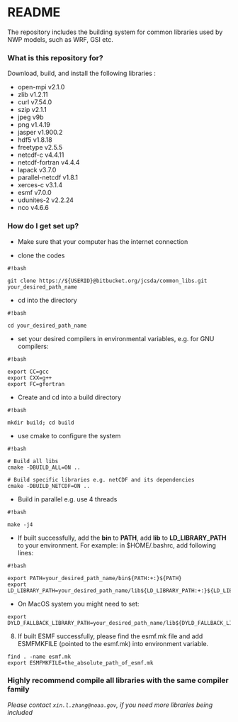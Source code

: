 # README #

The repository includes the building system for common libraries used by NWP models, such as WRF, GSI etc.

### What is this repository for? ###

Download, build, and install the following libraries :

* open-mpi v2.1.0
* zlib v1.2.11
* curl v7.54.0
* szip v2.1.1
* jpeg v9b
* png v1.4.19
* jasper v1.900.2 
* hdf5 v1.8.18
* freetype v2.5.5
* netcdf-c v4.4.11
* netcdf-fortran v4.4.4
* lapack v3.7.0
* parallel-netcdf v1.8.1
* xerces-c v3.1.4
* esmf v7.0.0
* udunites-2 v2.2.24
* nco v4.6.6

### How do I get set up? ###

* Make sure that your computer has the internet connection

* clone the codes

```
#!bash

git clone https://${USERID}@bitbucket.org/jcsda/common_libs.git your_desired_path_name
```
  
* cd into the directory

```
#!bash

cd your_desired_path_name
```

* set your desired compilers in environmental variables, e.g. for GNU compilers:

```
#!bash

export CC=gcc
export CXX=g++
export FC=gfortran
```
  
* Create and cd into a build directory
```
#!bash

mkdir build; cd build
```

* use cmake to configure the system

```
#!bash

# Build all libs
cmake -DBUILD_ALL=ON ..

# Build specific libraries e.g. netCDF and its dependencies
cmake -DBUILD_NETCDF=ON ..
```

* Build in parallel e.g. use 4 threads
```
#!bash

make -j4
```

* If built successfully, add the **bin** to **PATH**, add **lib** to **LD\_LIBRARY\_PATH** to your environment. For example: in $HOME/.bashrc, add following lines:

```
#!bash

export PATH=your_desired_path_name/bin${PATH:+:}${PATH}
export LD_LIBRARY_PATH=your_desired_path_name/lib${LD_LIBRARY_PATH:+:}${LD_LIBRARY_PATH}
```
* On MacOS system you might need to set: 
```
export DYLD_FALLBACK_LIBRARY_PATH=your_desired_path_name/lib${DYLD_FALLBACK_LIBRARY_PATH:+:}${DYLD_FALLBACK_LIBRARY_PATH}
```
  
8. If built ESMF successfully, please find the esmf.mk file and add ESMFMKFILE (pointed to the esmf.mk) into environment variable.
 
```
find . -name esmf.mk
export ESMFMKFILE=the_absolute_path_of_esmf.mk
```
   
### Highly recommend compile all libraries with the same compiler family ###

*Please contact `xin.l.zhang@noaa.gov`, if you need more libraries being included*
